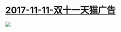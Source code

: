 # [2017-11-11-双十一天猫广告](https://www.bilibili.com/blackboard/activity-HyRaf3-kz.html)
![](https://bilicover2017.github.io/iOS/2017-11-11.jpg)